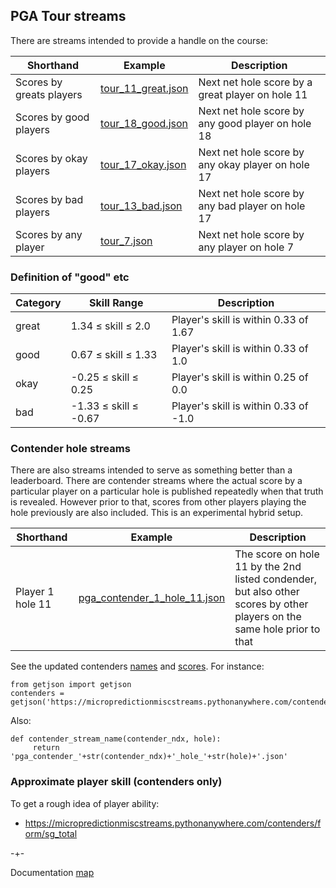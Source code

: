 ## PGA Tour streams

There are streams intended to provide a handle on the course:

| Shorthand             | Example                                                                                                | Description                                      |
|-------------------------|--------------------------------------------------------------------------------------------------------|--------------------------------------------------|
| Scores by greats players   | [tour_11_great.json](https://www.microprediction.org/stream_dashboard.html?stream=tour_11_great)          | Next net hole score by a great player on hole 11     |
| Scores by good players  | [tour_18_good.json](https://www.microprediction.org/stream_dashboard.html?stream=tour_18_good)     | Next net hole score by any good player on hole 18|
| Scores by okay players   | [tour_17_okay.json](https://www.microprediction.org/stream_dashboard.html?stream=tour_17_okay)      | Next net hole score by any okay player on hole 17 |
| Scores by bad players   | [tour_13_bad.json](https://www.microprediction.org/stream_dashboard.html?stream=tour_13_bad)      | Next net hole score by any bad player on hole 17 |
| Scores by any player   | [tour_7.json](https://www.microprediction.org/stream_dashboard.html?stream=tour_7)      | Next net hole score by any player on hole 7 |



### Definition of "good" etc

| Category | Skill Range                           | Description                                          |
|----------|---------------------------------------|------------------------------------------------------|
| great    | 1.34 ≤ skill ≤ 2.0                    | Player's skill is within 0.33 of 1.67                |
| good     | 0.67 ≤ skill ≤ 1.33                   | Player's skill is within 0.33 of 1.0                 |
| okay     | -0.25 ≤ skill ≤ 0.25                  | Player's skill is within 0.25 of 0.0                 |
| bad      | -1.33 ≤ skill ≤ -0.67                 | Player's skill is within 0.33 of -1.0                |


### Contender hole streams

There are also streams intended to serve as something better than a leaderboard. There are contender streams where the actual score by a particular player on a particular hole is published repeatedly when that truth is revealed. However prior to that, scores from other players playing the hole previously are also included. This is an experimental hybrid setup. 


| Shorthand             | Example                                                                                                | Description                                      |
|-------------------------|--------------------------------------------------------------------------------------------------------|--------------------------------------------------|
| Player 1 hole 11   | [pga_contender_1_hole_11.json](https://www.microprediction.org/stream_dashboard.html?stream=pga_contender_1_hole_11)          | The score on hole 11 by the 2nd listed condender, but also other scores by other players on the same hole prior to that    |


See the updated contenders [names](https://micropredictionmiscstreams.pythonanywhere.com/contenders/names) and [scores](https://micropredictionmiscstreams.pythonanywhere.com/contenders/scores). For instance:

    from getjson import getjson
    contenders = getjson('https://micropredictionmiscstreams.pythonanywhere.com/contenders/name')

Also:

    def contender_stream_name(contender_ndx, hole):
         return 'pga_contender_'+str(contender_ndx)+'_hole_'+str(hole)+'.json'


### Approximate player skill (contenders only)

To get a rough idea of player ability:

   - https://micropredictionmiscstreams.pythonanywhere.com/contenders/form/sg_total
   


-+- 

Documentation [map](https://microprediction.github.io/microprediction/map.html)
 
  



